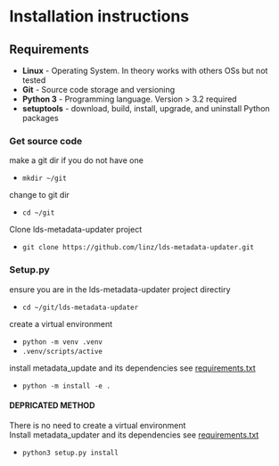 # Installation instructions

## Requirements
* **Linux** - Operating System. In theory works with others OSs but not tested
* **Git**   - Source code storage and versioning
* **Python 3** - Programming language. Version > 3.2 required
* **setuptools** - download, build, install, upgrade, and uninstall Python packages


### Get source code

make a git dir if you do not have one

*  `mkdir ~/git`

change to git dir

*  `cd ~/git`

Clone lds-metadata-updater project
*  `git clone https://github.com/linz/lds-metadata-updater.git`


### Setup.py

ensure you are in the lds-metadata-updater project directiry 
*  `cd ~/git/lds-metadata-updater` 

create a virtual environment
* `python -m venv .venv`
* `.venv/scripts/active`

install metadata_update and its dependencies see [requirements.txt](requirements.txt)
* `python -m install -e .`

#### DEPRICATED METHOD
There is no need to create a virtual environment  
Install metadata_updater and its dependencies see [requirements.txt](requirements.txt)
* `python3 setup.py install`

